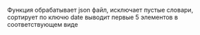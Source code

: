 Функция обрабатывает json файл, исключает пустые словари, сортирует по ключю date 
выводит первые 5 элементов в соответствующем виде 
